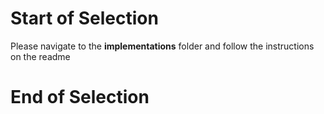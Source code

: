 # Start of Selection
Please navigate to the **implementations** folder and follow the instructions on the readme
# End of Selection